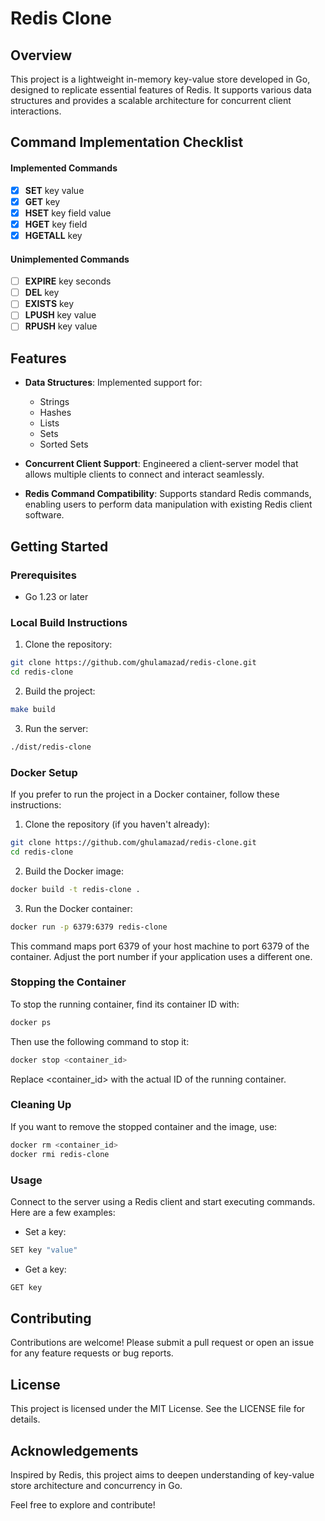 # Redis Clone

## Overview

This project is a lightweight in-memory key-value store developed in Go, designed to replicate essential features of Redis. It supports various data structures and provides a scalable architecture for concurrent client interactions.

## Command Implementation Checklist

#### Implemented Commands

- [x] **SET** key value
- [x] **GET** key
- [x] **HSET** key field value
- [x] **HGET** key field
- [x] **HGETALL** key

#### Unimplemented Commands

- [ ] **EXPIRE** key seconds
- [ ] **DEL** key
- [ ] **EXISTS** key
- [ ] **LPUSH** key value
- [ ] **RPUSH** key value

## Features

- **Data Structures**: Implemented support for:

  - Strings
  - Hashes
  - Lists
  - Sets
  - Sorted Sets

- **Concurrent Client Support**: Engineered a client-server model that allows multiple clients to connect and interact seamlessly.
- **Redis Command Compatibility**: Supports standard Redis commands, enabling users to perform data manipulation with existing Redis client software.

## Getting Started

### Prerequisites

- Go 1.23 or later

### Local Build Instructions

1. Clone the repository:

```bash
git clone https://github.com/ghulamazad/redis-clone.git
cd redis-clone
```

2. Build the project:

```bash
make build
```

3. Run the server:

```bash
./dist/redis-clone
```

### Docker Setup

If you prefer to run the project in a Docker container, follow these instructions:

1. Clone the repository (if you haven't already):

```bash
git clone https://github.com/ghulamazad/redis-clone.git
cd redis-clone
```

2. Build the Docker image:

```bash
docker build -t redis-clone .
```

3. Run the Docker container:

```bash
docker run -p 6379:6379 redis-clone
```

This command maps port 6379 of your host machine to port 6379 of the container. Adjust the port number if your application uses a different one.

### Stopping the Container

To stop the running container, find its container ID with:

```bash
docker ps
```

Then use the following command to stop it:

```bash
docker stop <container_id>
```

Replace <container_id> with the actual ID of the running container.

### Cleaning Up

If you want to remove the stopped container and the image, use:

```bash
docker rm <container_id>
docker rmi redis-clone
```

### Usage

Connect to the server using a Redis client and start executing commands. Here are a few examples:

- Set a key:

```bash
SET key "value"
```

- Get a key:

```bash
GET key
```

## Contributing

Contributions are welcome! Please submit a pull request or open an issue for any feature requests or bug reports.

## License

This project is licensed under the MIT License. See the LICENSE file for details.

## Acknowledgements

Inspired by Redis, this project aims to deepen understanding of key-value store architecture and concurrency in Go.

Feel free to explore and contribute!
